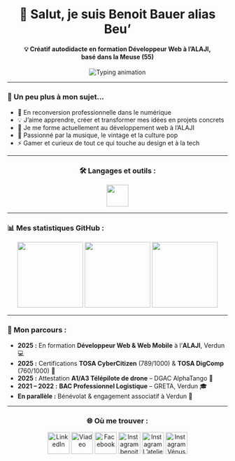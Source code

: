 <h1 align="center">👋 Salut, je suis Benoit Bauer alias Beu’</h1>

<h4 align="center">
💡 Créatif autodidacte en formation Développeur Web à l’ALAJI,<br>
basé dans la Meuse (55)
</h4>

<p align="center">
  <img
    src="https://readme-typing-svg.herokuapp.com?font=Courier+Prime&weight=600&size=22&duration=4000&pause=1200&center=true&vCenter=true&width=900&color=FF8C00&lines=En+formation+Développeur+Web+à+l’ALAJI+🧠💻;En+route+vers+la+création+de+ma+micro-entreprise+🚀💫;Créatif,+curieux+et+déterminé+🎨⚡;Passionné+de+vinyles+et+d’univers+vintage+🎶🕶️;Gamer+dans+l’âme+🎮🔥"
    alt="Typing animation"
  />
</p>


---

### 🧩 Un peu plus à mon sujet…

- 🚀 En reconversion professionnelle dans le numérique  
- 💡 J’aime apprendre, créer et transformer mes idées en projets concrets  
- 🧠 Je me forme actuellement au développement web à l’ALAJI   
- 🎵 Passionné par la musique, le vintage et la culture pop  
- ⚡ Gamer et curieux de tout ce qui touche au design et à la tech  

---

<h3 align="center">🛠️ Langages et outils :</h3>

<p align="center">
  <img src="https://skillicons.dev/icons?i=html,css,js,vscode,github,git,wordpress&theme=dark" height="50" />
</p>

---

### 📊 Mes statistiques GitHub :

<p align="center">
  <img src="https://github-readme-stats.vercel.app/api?username=BenoitBauer&show_icons=true&theme=tokyonight&hide_border=false&border_radius=10&cache_seconds=1800" height="150" />
  <img src="https://streak-stats.demolab.com?user=BenoitBauer&theme=tokyonight&hide_border=false&border_radius=10" height="150" />
  <img src="https://github-readme-stats.vercel.app/api/top-langs/?username=BenoitBauer&layout=compact&theme=tokyonight&hide_border=false&border_radius=10&cache_seconds=1800" height="150" />
</p>

---

<h3>🧭 Mon parcours :</h3>

<ul>
  <li><strong>2025 :</strong> En formation <strong>Développeur Web & Web Mobile</strong> à l’<strong>ALAJI</strong>, Verdun 💻</li>
  <li><strong>2025 :</strong> Certifications <strong>TOSA CyberCitizen</strong> (789/1000) & <strong>TOSA DigComp</strong> (760/1000) 🧠</li>
  <li><strong>2025 :</strong> Attestation <strong>A1/A3 Télépilote de drone</strong> – DGAC AlphaTango 🚁</li>
  <li><strong>2021 – 2022 :</strong> <strong>BAC Professionnel Logistique</strong> – GRETA, Verdun 🎓</li>
  <li><strong>En parallèle :</strong> Bénévolat & engagement associatif à Verdun 🤝</li>
</ul>

---
<h3 align="center">🌐 Où me trouver :</h3>

<p align="center" style="text-decoration:none;">
  <a href="https://www.linkedin.com/in/benoitbauer/" target="_blank" rel="noopener noreferrer" title="LinkedIn" style="text-decoration:none;">
    <img src="https://skillicons.dev/icons?i=linkedin&theme=dark" height="50" alt="LinkedIn" />
  </a>
  <a href="https://viadeo.journaldunet.com/p/benoit-bauer-8088011" target="_blank" rel="noopener noreferrer" title="Viadeo (JDN)" style="text-decoration:none;">
    <img src="https://cdn.simpleicons.org/viadeo" height="50" alt="Viadeo" />
  </a>
  <a href="https://www.facebook.com/benoitbauer.officiel" target="_blank" rel="noopener noreferrer" title="Facebook" style="text-decoration:none;">
    <img src="https://cdn.simpleicons.org/facebook/1877F2" height="50" alt="Facebook" />
  </a>
  <a href="https://www.instagram.com/benoitbaueroff/" target="_blank" rel="noopener noreferrer" title="Instagram — benoitbaueroff" style="text-decoration:none;">
    <img src="https://skillicons.dev/icons?i=instagram&theme=dark" height="50" alt="Instagram benoitbaueroff" />
  </a>
  <a href="https://www.instagram.com/latelier_de_beu/" target="_blank" rel="noopener noreferrer" title="Instagram — L’atelier de Beu’" style="text-decoration:none;">
    <img src="https://skillicons.dev/icons?i=instagram&theme=dark" height="50" alt="Instagram L’atelier de Beu’" />
  </a>
  <a href="https://www.instagram.com/venuslakangal/" target="_blank" rel="noopener noreferrer" title="Instagram — Vénus la Kangal" style="text-decoration:none;">
    <img src="https://skillicons.dev/icons?i=instagram&theme=dark" height="50" alt="Instagram Vénus la Kangal" />
  </a>
</p>






